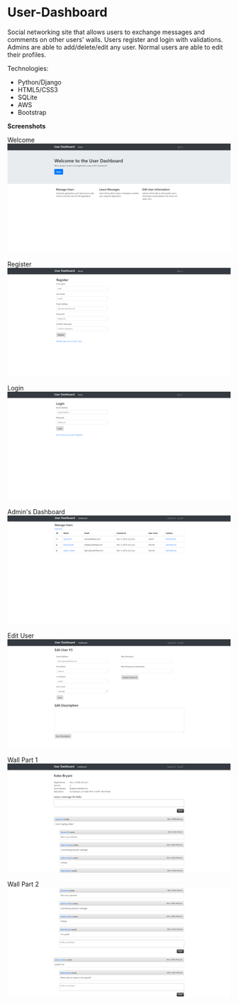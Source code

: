 # User-Dashboard

Social networking site that allows users to exchange messages and comments on other users' walls. Users register and login with validations. Admins are able to add/delete/edit any user. Normal users are able to edit their profiles. 

Technologies:
- Python/Django
- HTML5/CSS3
- SQLite
- AWS
- Bootstrap

__Screenshots__

Welcome
![Welcome](/screenshots/welcome.PNG)

Register
![Register](/screenshots/register.PNG)

Login
![Login](/screenshots/login.PNG)

Admin's Dashboard
![Dashboard](/screenshots/dashboard.PNG)

Edit User
![Edit](/screenshots/edit.PNG)

Wall Part 1
![Wall1](/screenshots/wall_1.PNG)

Wall Part 2
![Wall2](/screenshots/wall_2.PNG)

